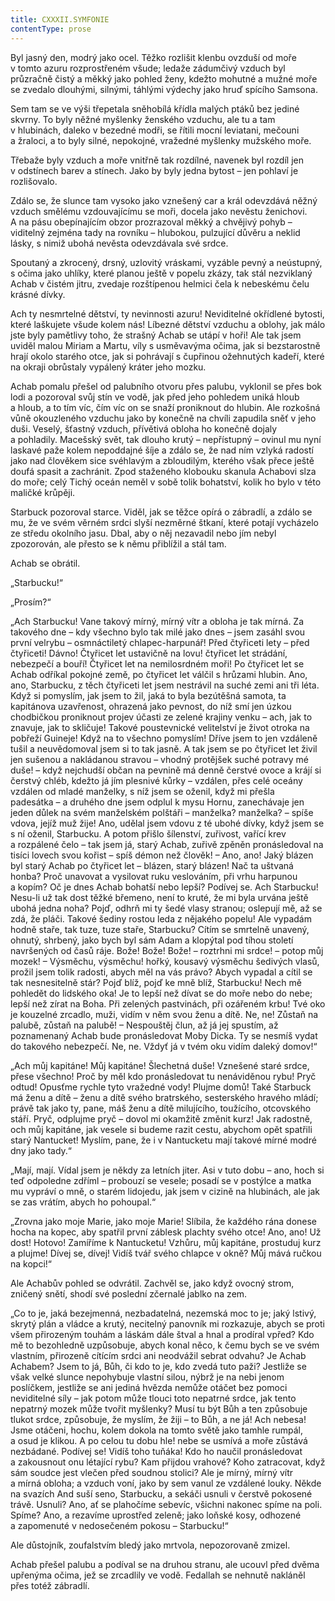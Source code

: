 ```yaml
---
title: CXXXII.SYMFONIE
contentType: prose
---
```


Byl jasný den, modrý jako ocel. Těžko rozlišit klenbu ovzduší od moře v tomto azuru rozprostřeném všude; ledaže zádumčivý vzduch byl průzračně čistý a měkký jako pohled ženy, kdežto mohutné a mužné moře se zvedalo dlouhými, silnými, táhlými výdechy jako hruď spícího Samsona.

Sem tam se ve výši třepetala sněhobílá křídla malých ptáků bez jediné skvrny. To byly něžné myšlenky ženského vzduchu, ale tu a tam v hlubinách, daleko v bezedné modři, se řítili mocní leviatani, mečouni a žraloci, a to byly silné, nepokojné, vražedné myšlenky mužského moře.

Třebaže byly vzduch a moře vnitřně tak rozdílné, navenek byl rozdíl jen v odstínech barev a stínech. Jako by byly jedna bytost – jen pohlaví je rozlišovalo.

Zdálo se, že slunce tam vysoko jako vznešený car a král odevzdává něžný vzduch smělému vzdouvajícímu se moři, docela jako nevěstu ženichovi. A na pásu obepínajícím obzor prozrazoval měkký a chvějivý pohyb – viditelný zejména tady na rovníku – hlubokou, pulzující důvěru a neklid lásky, s nimiž ubohá nevěsta odevzdávala své srdce.

Spoutaný a zkrocený, drsný, uzlovitý vráskami, vyzáble pevný a neústupný, s očima jako uhlíky, které planou ještě v popelu zkázy, tak stál nezviklaný Achab v čistém jitru, zvedaje rozštípenou helmici čela k nebeskému čelu krásné dívky.

Ach ty nesmrtelné dětství, ty nevinnosti azuru! Neviditelné okřídlené bytosti, které laškujete všude kolem nás! Líbezné dětství vzduchu a oblohy, jak málo jste byly pamětlivy toho, že strašný Achab se utápí v hoři! Ale tak jsem uviděl malou Miriam a Martu, víly s usměvavýma očima, jak si bezstarostně hrají okolo starého otce, jak si pohrávají s čupřinou ožehnutých kadeří, které na okraji obrůstaly vypálený kráter jeho mozku.

Achab pomalu přešel od palubního otvoru přes palubu, vyklonil se přes bok lodi a pozoroval svůj stín ve vodě, jak před jeho pohledem uniká hloub a hloub, a to tím víc, čím víc on se snaží proniknout do hlubin. Ale rozkošná vůně okouzleného vzduchu jako by konečně na chvíli zapudila sněť v jeho duši. Veselý, šťastný vzduch, přívětivá obloha ho konečně dojaly a pohladily. Macešský svět, tak dlouho krutý – nepřístupný – ovinul mu nyní laskavé paže kolem nepoddajné šíje a zdálo se, že nad ním vzlyká radostí jako nad člověkem sice svéhlavým a zbloudilým, kterého však přece ještě doufá spasit a zachránit. Zpod staženého klobouku skanula Achabovi slza do moře; celý Tichý oceán neměl v sobě tolik bohatství, kolik ho bylo v této maličké krůpěji.

Starbuck pozoroval starce. Viděl, jak se těžce opírá o zábradlí, a zdálo se mu, že ve svém věrném srdci slyší nezměrné štkaní, které potají vycházelo ze středu okolního jasu. Dbal, aby o něj nezavadil nebo jím nebyl zpozorován, ale přesto se k němu přiblížil a stál tam.

Achab se obrátil.

„Starbucku!“

„Prosím?“

„Ach Starbucku! Vane takový mírný, mírný vítr a obloha je tak mírná. Za takového dne – kdy všechno bylo tak milé jako dnes – jsem zasáhl svou první velrybu – osmnáctiletý chlapec-harpunář! Před čtyřiceti lety – před čtyřiceti! Dávno! Čtyřicet let ustavičně na lovu! čtyřicet let strádání, nebezpečí a bouří! Čtyřicet let na nemilosrdném moři! Po čtyřicet let se Achab odříkal pokojné země, po čtyřicet let válčil s hrůzami hlubin. Ano, ano, Starbucku, z těch čtyřiceti let jsem nestrávil na suché zemi ani tři léta. Když si pomyslím, jak jsem to žil, jaká to byla bezútěšná samota, ta kapitánova uzavřenost, ohrazená jako pevnost, do níž smí jen úzkou chodbičkou proniknout projev účasti ze zelené krajiny venku – ach, jak to znavuje, jak to skličuje! Takové poustevnické velitelství je život otroka na pobřeží Guineje! Když na to všechno pomyslím! Dříve jsem to jen vzdáleně tušil a neuvědomoval jsem si to tak jasně. A tak jsem se po čtyřicet let živil jen sušenou a nakládanou stravou – vhodný protějšek suché potravy mé duše! – když nejchudší občan na pevnině má denně čerstvé ovoce a krájí si čerstvý chléb, kdežto já jím plesnivé kůrky – vzdálen, přes celé oceány vzdálen od mladé manželky, s níž jsem se oženil, když mi přešla padesátka – a druhého dne jsem odplul k mysu Hornu, zanechávaje jen jeden důlek na svém manželském polštáři – manželka? manželka? – spíše vdova, jejíž muž žije! Ano, udělal jsem vdovu z té ubohé dívky, když jsem se s ní oženil, Starbucku. A potom přišlo šílenství, zuřivost, vařící krev a rozpálené čelo – tak jsem já, starý Achab, zuřivě zpěněn pronásledoval na tisíci lovech svou kořist – spíš démon než člověk! – Ano, ano! Jaký blázen byl starý Achab po čtyřicet let – blázen, starý blázen! Nač ta uštvaná honba? Proč unavovat a vysilovat ruku veslováním, při vrhu harpunou a kopím? Oč je dnes Achab bohatší nebo lepší? Podívej se. Ach Starbucku! Nesu-li už tak dost těžké břemeno, není to kruté, že mi byla urvána ještě ubohá jedna noha? Pojď, odhrň mi ty šedé vlasy stranou; oslepují mě, až se zdá, že pláči. Takové šediny rostou leda z nějakého popelu! Ale vypadám hodně staře, tak tuze, tuze staře, Starbucku? Cítím se smrtelně unavený, ohnutý, shrbený, jako bych byl sám Adam a klopýtal pod tíhou století navršených od časů ráje. Bože! Bože! Bože! – roztrhni mi srdce! – potop můj mozek! – Výsměchu, výsměchu! hořký, kousavý výsměchu šedivých vlasů, prožil jsem tolik radosti, abych měl na vás právo? Abych vypadal a cítil se tak nesnesitelně stár? Pojď blíž, pojď ke mně blíž, Starbucku! Nech mě pohledět do lidského oka! Je to lepší než dívat se do moře nebo do nebe; lepší než zírat na Boha. Při zelených pastvinách, při ozářeném krbu! Tvé oko je kouzelné zrcadlo, muži, vidím v něm svou ženu a dítě. Ne, ne! Zůstaň na palubě, zůstaň na palubě! – Nespouštěj člun, až já jej spustím, až poznamenaný Achab bude pronásledovat Moby Dicka. Ty se nesmíš vydat do takového nebezpečí. Ne, ne. Vždyť já v tvém oku vidím daleký domov!“

„Ach můj kapitáne! Můj kapitáne! Šlechetná duše! Vznešené staré srdce, přese všechno! Proč by měl kdo pronásledovat tu nenáviděnou rybu! Pryč odtud! Opusťme rychle tyto vražedné vody! Plujme domů! Také Starbuck má ženu a dítě – ženu a dítě svého bratrského, sesterského hravého mládí; právě tak jako ty, pane, máš ženu a dítě milujícího, toužícího, otcovského stáří. Pryč, odplujme pryč – dovol mi okamžitě změnit kurz! Jak radostně, och můj kapitáne, jak vesele si budeme razit cestu, abychom opět spatřili starý Nantucket! Myslím, pane, že i v Nantucketu mají takové mírné modré dny jako tady.“

„Mají, mají. Vídal jsem je někdy za letních jiter. Asi v tuto dobu – ano, hoch si teď odpoledne zdříml – probouzí se vesele; posadí se v postýlce a matka mu vypráví o mně, o starém lidojedu, jak jsem v cizině na hlubinách, ale jak se zas vrátím, abych ho pohoupal.“

„Zrovna jako moje Marie, jako moje Marie! Slíbila, že každého rána donese hocha na kopec, aby spatřil první záblesk plachty svého otce! Ano, ano! Už dost! Hotovo! Zamíříme k Nantucketu! Vzhůru, můj kapitáne, prostuduj kurz a plujme! Dívej se, dívej! Vidíš tvář svého chlapce v okně? Můj mává ručkou na kopci!“

Ale Achabův pohled se odvrátil. Zachvěl se, jako když ovocný strom, zničený snětí, shodí své poslední zčernalé jablko na zem.

„Co to je, jaká bezejmenná, nezbadatelná, nezemská moc to je; jaký lstivý, skrytý plán a vládce a krutý, necitelný panovník mi rozkazuje, abych se proti všem přirozeným touhám a láskám dále štval a hnal a prodíral vpřed? Kdo mě to bezohledně uzpůsobuje, abych konal něco, k čemu bych se ve svém vlastním, přirozeně cítícím srdci ani neodvážil sebrat odvahu? Je Achab Achabem? Jsem to já, Bůh, či kdo to je, kdo zvedá tuto paži? Jestliže se však velké slunce nepohybuje vlastní silou, nýbrž je na nebi jenom poslíčkem, jestliže se ani jediná hvězda nemůže otáčet bez pomoci neviditelné síly – jak potom může tlouci toto nepatrné srdce, jak tento nepatrný mozek může tvořit myšlenky? Musí tu být Bůh a ten způsobuje tlukot srdce, způsobuje, že myslím, že žiji – to Bůh, a ne já! Ach nebesa! Jsme otáčeni, hochu, kolem dokola na tomto světě jako tamhle rumpál, a osud je klikou. A po celou tu dobu hle! nebe se usmívá a moře zůstává nezbádané. Podívej se! Vidíš toho tuňáka! Kdo ho naučil pronásledovat a zakousnout onu létající rybu? Kam přijdou vrahové? Koho zatracovat, když sám soudce jest vlečen před soudnou stolici? Ale je mírný, mírný vítr a mírná obloha; a vzduch voní, jako by sem vanul ze vzdálené louky. Někde na svazích And suší seno, Starbucku, a sekáči usnuli v čerstvě pokosené trávě. Usnuli? Ano, ať se plahočíme sebevíc, všichni nakonec spíme na poli. Spíme? Ano, a rezavíme uprostřed zeleně; jako loňské kosy, odhozené a zapomenuté v nedosečeném pokosu – Starbucku!“

Ale důstojník, zoufalstvím bledý jako mrtvola, nepozorovaně zmizel.

Achab přešel palubu a podíval se na druhou stranu, ale ucouvl před dvěma upřenýma očima, jež se zrcadlily ve vodě. Fedallah se nehnutě nakláněl přes totéž zábradlí.
